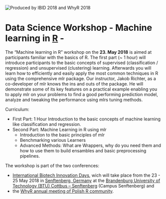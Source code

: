 ![Produced by IBID 2018 and WhyR 2018](https://raw.githubusercontent.com/michbur/IBID-R-introdution/master/logo_IBID_kolko.png)

# Data Science Workshop  -  Machine learning in [R](http://cran.us.r-project.org/) - 

The “Machine learning in R” workshop on the **23. May 2018**  is aimed at participants familiar with the basics of R. The first part (~ 1 hour) will introduce participants to the basic concepts of supervised (classification / regression) and unsupervised (clustering) learning. Afterwards you will learn how to efficiently and easily apply the most common techniques in R using the comprehensive mlr package. 
Our instructor, Jakob Richter, as a co-developer of mlr knows the ins and outs of the package. He will demonstrate some of its key features on a practical example enabling you to apply mlr on your problems to find a good performing prediction model, analyze and tweaking the performance using mlrs tuning methods.

Curriculum:

* First Part: 1 Hour Introduction to the basic concepts of machine learning like classification and regression.
* Second Part: Machine Learning in R using mlr
  - Introduction to the basic principles of mlr
  - Benchmarking various Learners
  - Advanced Methods: What are Wrappers, why do you need them and how to use them to build ensambles and basic preprocessing pipelines.

The workshop is part of the two conferences:

  * [International Biotech Innovation Days](https://ibid-2018.b2match.io/), wich will take place from the 23 - 25 May 2018 in [Senftenberg, Germany](https://en.wikipedia.org/wiki/Senftenberg) at the [Brandenburg University of Technology (BTU) Cottbus – Senftenberg](https://www.b-tu.de/en/) (Campus Senftenberg) and
  * the [WhyR annual meeting of Polish R community](http://whyr2018.pl/). 

